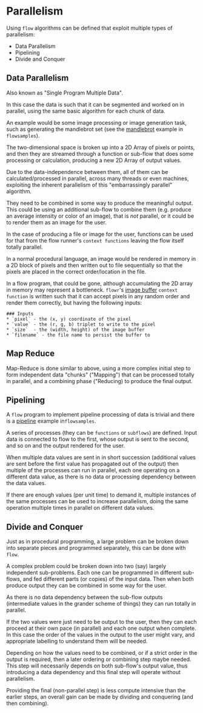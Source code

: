 # Parallelism
Using `flow` algorithms can be defined that exploit multiple types of parallelism:
- Data Parallelism
- Pipelining
- Divide and Conquer

## Data Parallelism
Also known as "Single Program Multiple Data".

In this case the data is such that it can be segmented and worked on in parallel, using the same basic algorithm
for each chunk of data.

An example would be some image processing or image generation task, such as generating the mandlebrot set
(see the [mandlebrot](../../flowsamples/mandlebrot/DESCRIPTION.md) example in `flowsamples`).

The two-dimensional space is broken up into a 2D Array of pixels or points, and then they are streamed through
a function or sub-flow that does some processing or calculation, producing a new 2D Array of output values.

Due to the data-independence between them, all of them can be calculated/processed in parallel, across many
threads or even machines, exploiting the inherent parallelism of this "embarrassingly parallel" algorithm.

They need to be combined in some way to produce the meaningful output. This could be using an additional sub-flow
to combine them (e.g. produce an average intensity or color of an image), that is *not* parallel, or it 
could be to render them as an image for the user. 

In the case of producing a file or image for the user, functions can be used for that from
the flow runner's `context functions` leaving the flow itself totally parallel.

In a normal procedural language, an image would be rendered in memory in a 2D block of pixels and then 
written out to file sequentially so that the pixels are placed in the correct order/location in the file.

In a flow program, that could be gone, although accumulating the 2D array in memory may represent a bottleneck.
`flowr`'s [image buffer](../../flowr/src/bin/flowrcli/cli/image/image_buffer.md) `context function` is written such that it can 
accept pixels in any random order and render them correctly, but having the following inputs:
```
### Inputs
* `pixel` - the (x, y) coordinate of the pixel
* `value` - the (r, g, b) triplet to write to the pixel
* `size`  - the (width, height) of the image buffer
* `filename` - the file name to persist the buffer to
```

## Map Reduce
Map-Reduce is done similar to above, using a more complex initial step to form independent data "chunks"
("Mapping") that can be processed totally in parallel, and a combining phase ("Reducing) to produce the 
final output.

## Pipelining
A `flow` program to implement pipeline processing of data is trivial and there is a 
[pipeline](../../flowsamples/pipeline/DESCRIPTION.md) example in`flowsamples`.

A series of processes (they can be `functions` or `subflows`) are defined. Input data is connected to flow
to the first, whose output is sent to the second, and so on and the output rendered for the user.

When multiple data values are sent in in short succession (additional values are sent before the first value
has propagated out of the output) then multiple of the processes can run in parallel, each one operating on
a different data value, as there is no data or processing dependency between the data values.

If there are enough values (per unit time) to demand it, multiple instances of the same processes can be used
to increase parallelism, doing the same operation multiple times in parallel on different data values.

## Divide and Conquer
Just as in procedural programming, a large problem can be broken down into separate pieces and 
programmed separately, this can be done with `flow`.

A complex problem could be broken down into two (say) largely independent sub-problems. Each one can 
be programmed in different sub-flows, and fed different parts (or copies) of the input data. Then when 
both produce output they can be combined in some way for the user.

As there is no data dependency between the sub-flow outputs (intermediate values in the grander scheme of
things) they can run totally in parallel. 

If the two values were just need to be output to the user, then they can each proceed at their own pace
(in parallel) and each one output when complete. In this case the order of the values in the output to the
user might vary, and appropriate labelling to understand them will be needed.

Depending on how the values need to be combined, or if a strict order in the output is required,
then a later ordering or combining step maybe needed. This step will necessarily depends on both sub-flow's
output value, thus introducing a data dependency and this final step will operate without parallelism.

Providing the final (non-parallel step) is less compute intensive than the earlier steps, an overall 
gain can be made by dividing and conquering (and then combining).

